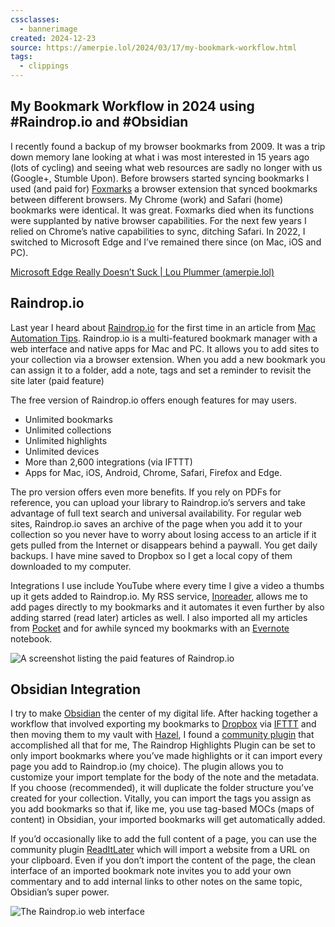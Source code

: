 ```yaml
---
cssclasses:
  - bannerimage
created: 2024-12-23
source: https://amerpie.lol/2024/03/17/my-bookmark-workflow.html
tags:
  - clippings
---
```


## My Bookmark Workflow in 2024 using #Raindrop.io and #Obsidian

I recently found a backup of my browser bookmarks from 2009. It was a trip down memory lane looking at what i was most interested in 15 years ago (lots of cycling) and seeing what web resources are sadly no longer with us (Google+, Stumble Upon). Before browsers started syncing bookmarks I used (and paid for) [Foxmarks](https://en.wikipedia.org/wiki/Xmarks_Sync) a browser extension that synced bookmarks between different browsers. My Chrome (work) and Safari (home) bookmarks were identical. It was great. Foxmarks died when its functions were supplanted by native browser capabilities. For the next few years I relied on Chrome’s native capabilities to sync, ditching Safari. In 2022, I switched to Microsoft Edge and I’ve remained there since (on Mac, iOS and PC).

[Microsoft Edge Really Doesn’t Suck | Lou Plummer (amerpie.lol)](https://amerpie.lol/2024/01/09/microsoft-edge-really.html)

## Raindrop.io

Last year I heard about [Raindrop.io](https://raindrop.io) for the first time in an article from [Mac Automation Tips](https://macautomationtips.com/mac-apps-for-productivity/). Raindrop.io is a multi-featured bookmark manager with a web interface and native apps for Mac and PC. It allows you to add sites to your collection via a browser extension. When you add a new bookmark you can assign it to a folder, add a note, tags and set a reminder to revisit the site later (paid feature)

The free version of Raindrop.io offers enough features for may users.

-   Unlimited bookmarks
-   Unlimited collections
-   Unlimited highlights
-   Unlimited devices
-   More than 2,600 integrations (via IFTTT)
-   Apps for Mac, iOS, Android, Chrome, Safari, Firefox and Edge.

The pro version offers even more benefits. If you rely on PDFs for reference, you can upload your library to Raindrop.io’s servers and take advantage of full text search and universal availability. For regular web sites, Raindrop.io saves an archive of the page when you add it to your collection so you never have to worry about losing access to an article if it gets pulled from the Internet or disappears behind a paywall. You get daily backups. I have mine saved to Dropbox so I get a local copy of them downloaded to my computer.

Integrations I use include YouTube where every time I give a video a thumbs up it gets added to Raindrop.io. My RSS service, [Inoreader](https://www.inoreader.com/), allows me to add pages directly to my bookmarks and it automates it even further by also adding starred (read later) articles as well. I also imported all my articles from [Pocket](https://getpocket.com/home) and for awhile synced my bookmarks with an [Evernote](https://evernote.com/) notebook.

![A screenshot listing the paid features of Raindrop.io](https://amerpie.lol/uploads/2024/raindrop1.png)

## Obsidian Integration

I try to make [Obsidian](https://obsidian.md) the center of my digital life. After hacking together a workflow that involved exporting my bookmarks to [Dropbox](https://www.dropbox.com) via [IFTTT](https://ifttt.com/explore) and then moving them to my vault with [Hazel](https://www.noodlesoft.com/manual/hazel/hazel-overview/), I found a [community plugin](https://github.com/kaiiiz/obsidian-raindrop-highlights-plugin) that accomplished all that for me, The Raindrop Highlights Plugin can be set to only import bookmarks where you’ve made highlights or it can import every page you add to Raindrop.io (my choice). The plugin allows you to customize your import template for the body of the note and the metadata. If you choose (recommended), it will duplicate the folder structure you’ve created for your collection. Vitally, you can import the tags you assign as you add bookmarks so that if, like me, you use tag-based MOCs (maps of content) in Obsidian, your imported bookmarks will get automatically added.

If you’d occasionally like to add the full content of a page, you can use the community plugin [ReadItLater](https://github.com/DominikPieper/obsidian-ReadItLater) which will import a website from a URL on your clipboard. Even if you don’t import the content of the page, the clean interface of an imported bookmark note invites you to add your own commentary and to add internal links to other notes on the same topic, Obsidian’s super power.

![The Raindrop.io web interface](https://amerpie.lol/uploads/2024/raindrop2.png)
